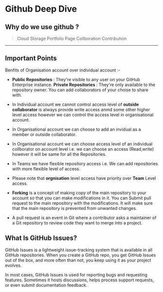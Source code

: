 
# Github Deep Dive

## Why do we use github ?

 > Cloud Storage
 > Portfolio Page
 > Collboration
 > Contribution

---

## Important Points

Benfits of Organisation account over individual account :-

- **Public Repositories** : They're visible to any user on your GitHub Enterprise instance. **Private Repositories** : They're only available to the repository owner. You can add collaborators of your choise to share with.

- In Individual account we cannot control access level of **outside collaborator** is always provide write access anmd some other higher level access however we can control the access level in organisational account.

- In Organisational account we can choose to add an invidual as a member or outside collaborator.

- In Organisational account we can choose access level of an individual
  collborator on account level i.e. we can choose an access (Read,write) however it will be same for all the Repositories.

- In Teams we have flexible repository access i.e. We can add repositories with more flexible level of access.

- Please note that **orgnisation** level access have priority over **Team** Level access.

- **Forking** is a concept of making copy of the main repository to your account so that you can make modifications in it. You can Submit pull request to the main repository with the modifications. It will make sure that the main repository is prevented from unwanted changes.

- A pull request is an event in Git where a contributor asks a maintainer of a Git repository to review code they want to merge into a project.

## What Is GitHub Issues?

GitHub Issues is a lightweight issue-tracking system that is available in all GitHub repositories. When you create a GitHub repo, you get GitHub Issues out of the box, and more often than not, you keep using it as your project evolves.

In most cases, GitHub Issues is used for reporting bugs and requesting features. Sometimes it hosts discussions, helps process support requests, or even submit documentation feedback.
